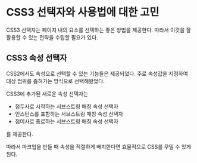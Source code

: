 # CSS3 선택자와 사용법에 대한 고민

CSS3 선택자는 페이지 내의 요소를 선택하는 좋은 방법을 제공한다.
따라서 이것을 잘 활용할 수 있는 전략을 수립할 필요가 있다.

## CSS3 속성 선택자

CSS2에서도 속성으로 선택할 수 있는 기능들은 제공되었다.
주로 속성값을 지정하여 대상 범위를 좁혀가는 방식으로 선택해왔었다.

CSS3에 추가된 새로운 속성 선택자는
* 접두사로 시작하는 서브스트링 매칭 속성 선택자
* 인스턴스를 포함하는 서브스트링 매칭 속성 선택자
* 접미사로 종료하는 서브스트링 매칭 속성 선택자

를 제공한다.

따라서 마크업을 만들 때 속성을 적절하게 배치한다면 효율적으로 CSS를 꾸밀 수 있게 된다.
